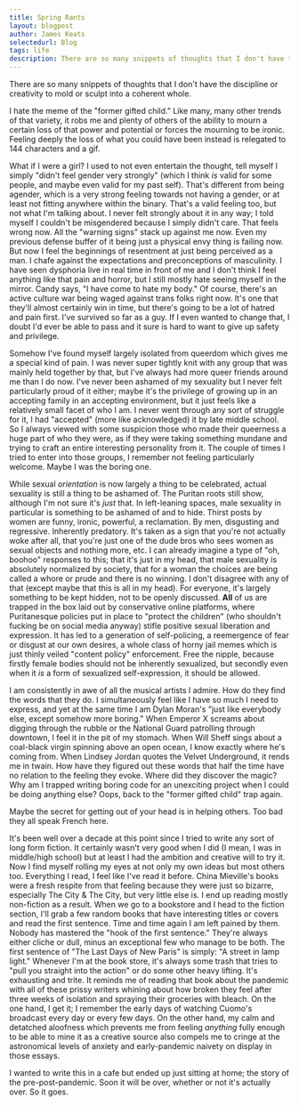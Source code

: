 ```yaml
---
title: Spring Rants
layout: blogpost
author: James Keats
selectedurl: Blog
tags: life
description: There are so many snippets of thoughts that I don't have the discipline or creativity to mold or sculpt into a coherent whole.
---
```


There are so many snippets of thoughts that I don't have the discipline or creativity to mold or sculpt into a coherent whole.

I hate the meme of the "former gifted child." Like many, many other trends of that variety, it robs me and plenty of others of the ability to mourn a certain loss of that power and potential or forces the mourning to be ironic. Feeling deeply the loss of what you could have been instead is relegated to 144 characters and a gif.

What if I were a girl? I used to not even entertain the thought, tell myself I simply "didn't feel gender very strongly" (which I think *is* valid for some people, and maybe even valid for my past self). That's different from being agender, which is a very strong feeling towards not having a gender, or at least not fitting anywhere within the binary. That's a valid feeling too, but not what I'm talking about. I never felt strongly about it in any way; I told myself I couldn't be misgendered because I simply didn't care. That feels wrong now. All the "warning signs" stack up against me now. Even my previous defense buffer of it being just a physical envy thing is failing now. But now I feel the beginnings of resentment at just being perceived as a man. I chafe against the expectations and preconceptions of masculinity. I have seen dysphoria live in real time in front of me and I don't think I feel anything like that pain and horror, but I still mostly hate seeing myself in the mirror. Candy says, "I have come to hate my body." Of course, there's an active culture war being waged against trans folks right now. It's one that they'll almost certainly win in time, but there's going to be a lot of hatred and pain first. I've survived so far as a guy. If I even wanted to change that, I doubt I'd ever be able to pass and it sure is hard to want to give up safety and privilege.

Somehow I've found myself largely isolated from queerdom which gives me a special kind of pain. I was never super tightly knit with any group that was mainly held together by that, but I've always had more queer friends around me than I do now. I've never been ashamed of my sexuality but I never felt particularly proud of it either; maybe it's the privilege of growing up in an accepting family in an accepting environment, but it just feels like a relatively small facet of who I am. I never went through any sort of struggle for it, I had "accepted" (more like acknowledged) it by late middle school. So I always viewed with some suspicion those who made their queerness a huge part of who they were, as if they were taking something mundane and trying to craft an entire interesting personality from it. The couple of times I tried to enter into those groups, I remember not feeling particularly welcome. Maybe I was the boring one.

While sexual *orientation* is now largely a thing to be celebrated, actual sexuality is still a thing to be ashamed of. The Puritan roots still show, although I'm not sure it's *just* that. In left-leaning spaces, male sexuality in particular is something to be ashamed of and to hide. Thirst posts by women are funny, ironic, powerful, a reclamation. By men, disgusting and regressive. Inherently predatory. It's taken as a sign that you're not actually woke after all, that you're just one of the dude bros who sees women as sexual objects and nothing more, etc. I can already imagine a type of "oh, boohoo" responses to this; that it's just in my head, that male sexuality is absolutely normalized by society, that for a woman the choices are being called a whore or prude and there is no winning. I don't disagree with any of that (except maybe that this is all in my head). For everyone, it's largely something to be kept hidden, not to be openly discussed.  **All** of us are trapped in the box laid out by conservative online platforms, where Puritanesque policies put in place to "protect the children" (who shouldn't fucking be on social media anyway) stifle positive sexual liberation and expression. It has led to a generation of self-policing, a reemergence of fear or disgust at our own desires, a whole class of horny jail memes which is just thinly veiled "content policy" enforcement. Free the nipple, because firstly female bodies should not be inherently sexualized, but secondly even when it *is* a form of sexualized self-expression, it should be allowed.

I am consistently in awe of all the musical artists I admire. How do they find the words that they do. I simultaneously feel like I have so much I need to express, and yet at the same time I am Dylan Moran's "just like everybody else, except somehow more boring." When Emperor X screams about digging through the rubble or the National Guard patrolling through downtown, I feel it in the pit of my stomach. When Will Sheff sings about a coal-black virgin spinning above an open ocean, I know exactly where he's coming from. When Lindsey Jordan quotes the Velvet Underground, it rends me in twain. How have they figured out these words that half the time have no relation to the feeling they evoke. Where did they discover the magic? Why am I trapped writing boring code for an unexciting project when I could be doing anything else? Oops, back to the "former gifted child" trap again.

Maybe the secret for getting out of your head is in helping others. Too bad they all speak French here.

It's been well over a decade at this point since I tried to write any sort of long form fiction. It certainly wasn't very good when I did (I mean, I was in middle/high school) but at least I had the ambition and creative will to try it. Now I find myself rolling my eyes at not only my own ideas but most others too. Everything I read, I feel like I've read it before. China Mieville's books were a fresh respite from that feeling because they were just so bizarre, especially The City & The City, but very little else is. I end up reading mostly non-fiction as a result. When we go to a bookstore and I head to the fiction section, I'll grab a few random books that have interesting titles or covers and read the first sentence. Time and time again I am left pained by them. Nobody has mastered the "hook of the first sentence." They're always either cliche or dull, minus an exceptional few who manage to be both. The first sentence of "The Last Days of New Paris" is simply: "A street in lamp light." Whenever I'm at the book store, it's always some trash that tries to "pull you straight into the action" or do some other heavy lifting. It's exhausting and trite. It reminds me of reading that book about the pandemic with all of these prissy writers whining about how broken they feel after three weeks of isolation and spraying their groceries with bleach. On the one hand, I get it; I remember the early days of watching Cuomo's broadcast every day or every few days. On the other hand, my calm and detatched aloofness which prevents me from feeling *anything* fully enough to be able to mine it as a creative source also compels me to cringe at the astronomical levels of anxiety and early-pandemic naivety on display in those essays.

I wanted to write this in a cafe but ended up just sitting at home; the story of the pre-post-pandemic. Soon it will be over, whether or not it's actually over. So it goes.